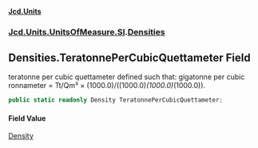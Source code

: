 #### [Jcd.Units](index.md 'index')
### [Jcd.Units.UnitsOfMeasure.SI](Jcd.Units.UnitsOfMeasure.SI.md 'Jcd.Units.UnitsOfMeasure.SI').[Densities](Densities.md 'Jcd.Units.UnitsOfMeasure.SI.Densities')

## Densities.TeratonnePerCubicQuettameter Field

teratonne per cubic quettameter defined such that: gigatonne per cubic ronnameter = Tt/Qm³ × (1000.0)/((1000.0)*(1000.0)*(1000.0)).

```csharp
public static readonly Density TeratonnePerCubicQuettameter;
```

#### Field Value
[Density](Density.md 'Jcd.Units.UnitTypes.Density')